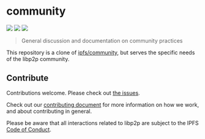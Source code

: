 # community

[![](https://img.shields.io/badge/made%20by-Protocol%20Labs-blue.svg?style=flat-square)](http://ipn.io)
[![](https://img.shields.io/badge/project-libp2p-blue.svg?style=flat-square)](http://github.com/libp2p/libp2p)
[![](https://img.shields.io/badge/freenode-%23ipfs-blue.svg?style=flat-square)](http://webchat.freenode.net/?channels=%23ipfs)

> General discussion and documentation on community practices

This repository is a clone of [ipfs/community](https://github.com/ipfs/community), but serves the specific needs of the libp2p community.

## Contribute

Contributions welcome. Please check out [the issues](https://github.com/libp2p/community/issues).

Check out our [contributing document](https://github.com/libp2p/community/blob/master/CONTRIBUTE.md) for more information on how we work, and about contributing in general.

Please be aware that all interactions related to libp2p are subject to the IPFS [Code of Conduct](https://github.com/ipfs/community/blob/master/code-of-conduct.md).

